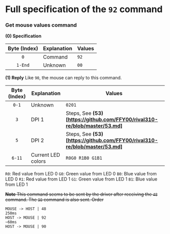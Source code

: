 # Full specification of the `92` command
### Get mouse values command

**(0) Specification**

Byte (Index) | Explanation | Values
:---: | --- | ---
`0` | Command | `92`
`1-End` | Unknown | `00`

**(1) Reply**
Like `90`, the mouse can reply to this command.


Byte (Index) | Explanation | Values
:---: | --- | ---
`0-1` | Unknown | `0201`
`3` | DPI 1 | Steps, See **(53)[https://github.com/FFY00/rival310-re/blob/master/53.md]**
`5` | DPI 2 | Steps, See **(53)[https://github.com/FFY00/rival310-re/blob/master/53.md]**
`6-11` | Current LED colors | `R0G0 R1B0 G1B1`

`R0`: Red value from LED 0
`G0`: Green value from LED 0
`B0`: Blue value from LED 0
`R1`: Red value from LED 1
`G1`: Green value from LED 1
`B1`: Blue value from LED 1


~~**Note**
This command seems to be sent by the driver after receiving the `48` command. The `90` command is also sent.
Order~~
```
MOUSE -> HOST | 48
250ms
HOST -> MOUSE | 92
~60ms
HOST -> MOUSE | 90
```
